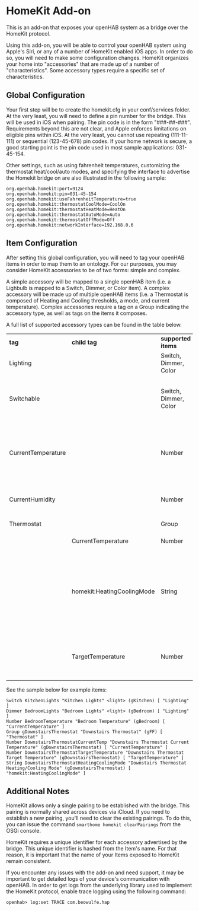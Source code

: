 # HomeKit Add-on

This is an add-on that exposes your openHAB system as a bridge over the HomeKit protocol.

Using this add-on, you will be able to control your openHAB system using Apple's Siri, or any of a number of HomeKit enabled iOS apps. In order to do so, you will need to make some configuration changes. HomeKit organizes your home into "accessories" that are made up of a number of "characteristics". Some accessory types require a specific set of characteristics.

## Global Configuration
Your first step will be to create the homekit.cfg in your conf/services folder. At the very least, you will need to define a pin number for the bridge. This will be used in iOS when pairing. The pin code is in the form "###-##-###". Requirements beyond this are not clear, and Apple enforces limitations on eligible pins within iOS. At the very least, you cannot use repeating (111-11-111) or sequential (123-45-678) pin codes. If your home network is secure, a good starting point is the pin code used in most sample applications: 031-45-154.

Other settings, such as using fahrenheit temperatures, customizing the thermostat heat/cool/auto modes, and specifying the interface to advertise the Homekit bridge on are also illustrated in the following sample:

```
org.openhab.homekit:port=9124
org.openhab.homekit:pin=031-45-154
org.openhab.homekit:useFahrenheitTemperature=true
org.openhab.homekit:thermostatCoolMode=CoolOn
org.openhab.homekit:thermostatHeatMode=HeatOn
org.openhab.homekit:thermostatAutoMode=Auto
org.openhab.homekit:thermostatOffMode=Off
org.openhab.homekit:networkInterface=192.168.0.6

```

## Item Configuration
After setting this global configuration, you will need to tag your openHAB items in order to map them to an ontology. For our purposes, you may consider HomeKit accessories to be of two forms: simple and complex.

A simple accessory will be mapped to a single openHAB item (i.e. a Lighbulb is mapped to a Switch, Dimmer, or Color item). A complex accessory will be made up of multiple openHAB items (i.e. a Thermostat is composed of Heating and Cooling thresholds, a mode, and current temperature). Complex accessories require a tag on a Group indicating the accessory type, as well as tags on the items it composes.

A full list of supported accessory types can be found in the table below.

<table>
 <tr>
  <td><b>tag</b></td>
  <td><b>child tag</b></td>
  <td><b>supported items</b></td>
  <td><b>description</b></td>
 </tr>
 <tr>
  <td>Lighting</td>
  <td>&nbsp;</td>
  <td>Switch, Dimmer, Color</td>
  <td>A lightbulb, switchable, dimmable or rgb</td>
 </tr>
 <tr>
  <td>Switchable</td>
  <td>&nbsp;</td>
  <td>Switch, Dimmer, Color</td>
  <td>An accessory that can be turned off and on. While similar to a lightbulb, this will be presented differently in the Siri grammar and iOS apps</td>
 </tr>
 <tr>
  <td>CurrentTemperature</td>
  <td>&nbsp;</td>
  <td>Number</td>
  <td>An accessory that provides a single read-only temperature value. The units default to celsius but can be overridden globally using the useFahrenheitTemperature global property</td>
 </tr>
 <tr>
  <td>CurrentHumidity</td>
  <td>&nbsp;</td>
  <td>Number</td>
  <td>An accessory that provides a single read-only value indicating the relative humidity.</td>
 </tr>
 <tr>
  <td>Thermostat</td>
  <td>&nbsp;</td>
  <td>Group</td>
  <td>A thermostat requires all child tags defined below</td>
 </tr>
 <tr>
  <td>&nbsp;</td>
  <td>CurrentTemperature</td>
  <td>Number</td>
  <td>The current temperature, same as above</td>
 </tr>
 <tr>
  <td>&nbsp;</td>
  <td>homekit:HeatingCoolingMode</td>
  <td>String</td>
  <td>Indicates the current mode of the device: OFF, AUTO, HEAT, COOL. The string's value must match those defined in the thermostat*Mode properties. This is a homekit-specific term and therefore the tags needs to be prefixed with "homekit:"</td>
 </tr>
 <tr>
  <td>&nbsp;</td>
  <td>TargetTemperature</td>
  <td>Number</td>
  <td>A target temperature that will engage the thermostat's heating and cooling actions as necessary, depending on the heatingCoolingMode</td>
 </tr>
</table>

See the sample below for example items:

```
Switch KitchenLights "Kitchen Lights" <light> (gKitchen) [ "Lighting" ]
Dimmer BedroomLights "Bedroom Lights" <light> (gBedroom) [ "Lighting" ]
Number BedroomTemperature "Bedroom Temperature" (gBedroom) [ "CurrentTemperature" ]
Group gDownstairsThermostat "Downstairs Thermostat" (gFF) [ "Thermostat" ]
Number DownstairsThermostatCurrentTemp "Downstairs Thermostat Current Temperature" (gDownstairsThermostat) [ "CurrentTemperature" ]
Number DownstairsThermostatTargetTemperature "Downstairs Thermostat Target Temperature" (gDownstairsThermostat) [ "TargetTemperature" ]
String DownstairsThermostatHeatingCoolingMode "Downstairs Thermostat Heating/Cooling Mode" (gDownstairsThermostat) [ "homekit:HeatingCoolingMode" ]
```

## Additional Notes
HomeKit allows only a single pairing to be established with the bridge. This pairing is normally shared across devices via iCloud. If you need to establish a new pairing, you'll need to clear the existing pairings. To do this, you can issue the command ```smarthome homekit clearPairings``` from the OSGi console.

HomeKit requires a unique identifier for each accessory advertised by the bridge. This unique identifier is hashed from the Item's name. For that reason, it is important that the name of your Items exposed to HomeKit remain consistent.

If you encounter any issues with the add-on and need support, it may be important to get detailed logs of your device's communication with openHAB. In order to get logs from the underlying library used to implement the HomeKit protocol, enable trace logging using the following command:

```openhab> log:set TRACE com.beowulfe.hap```
